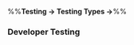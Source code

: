 <link rel="stylesheet" href="{{baseUrl}}/css/textbook.css">

<div class="website-content">

%%**Testing &rarr; Testing Types &rarr;**%%

### Developer Testing

<div id="main">

<include src="./what/embed.md" />
<include src="./why/embed.md" />

</div>
</div>
